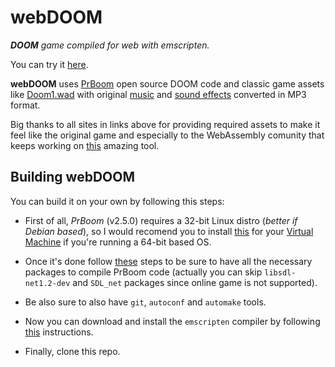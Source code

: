 # webDOOM #

***DOOM** game compiled for web with emscripten.*

You can try it [here](http://52.59.223.146/experiments/webDOOM).

**webDOOM** uses [PrBoom](http://prboom.sourceforge.net/) open source DOOM code and classic game assets like [Doom1.wad](http://www.pc-freak.net/blog/doom-1-doom-2-doom-3-game-wad-files-for-download-playing-doom-on-debian-linux-via-freedoom-open-source-doom-engine/) with original [music](http://www.wolfensteingoodies.com/archives/olddoom/music.htm) and [sound effects](https://archive.org/details/dsbossit) converted in MP3 format.

Big thanks to all sites in links above for providing required assets to make it feel like the original game and especially to the WebAssembly comunity that keeps working on [this](http://kripken.github.io/emscripten-site/) amazing tool.

## Building webDOOM ##

You can build it on your own by following this steps:

- First of all, *PrBoom* (v2.5.0) requires a 32-bit Linux distro (*better if Debian based*), so I would recomend you to install [this](http://releases.ubuntu.com/14.04/) for your [Virtual Machine](https://www.virtualbox.org/) if you're running a 64-bit based OS.

- Once it's done follow [these](http://prboom.sourceforge.net/linux.html) steps to be sure to have all the necessary packages to compile PrBoom code (actually you can skip `libsdl-net1.2-dev` and `SDL_net` packages since online game is not supported).

- Be also sure to also have `git`, `autoconf` and `automake` tools.

- Now you can download and install the `emscripten` compiler by following [this](https://kripken.github.io/emscripten-site/docs/getting_started/downloads.html) instructions.

- Finally, clone this repo.
